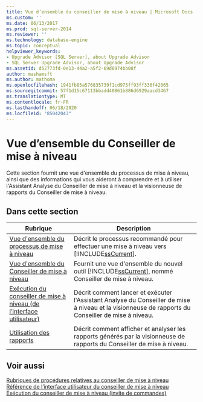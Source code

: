 ```yaml
---
title: Vue d’ensemble du conseiller de mise à niveau | Microsoft Docs
ms.custom: ''
ms.date: 06/13/2017
ms.prod: sql-server-2014
ms.reviewer: ''
ms.technology: database-engine
ms.topic: conceptual
helpviewer_keywords:
- Upgrade Advisor [SQL Server], about Upgrade Advisor
- SQL Server Upgrade Advisor, about Upgrade Advisor
ms.assetid: d52773fd-0e13-44a2-a5f2-69d6974bb08f
author: mashamsft
ms.author: mathoma
ms.openlocfilehash: 1941fb85a576835739f1cd975ff93ff336f42065
ms.sourcegitcommit: 57f1d15c67113bbadd40861b886d6929aacd3467
ms.translationtype: MT
ms.contentlocale: fr-FR
ms.lasthandoff: 06/18/2020
ms.locfileid: "85042043"
---
```

# <a name="overview-of-upgrade-advisor"></a>Vue d’ensemble du Conseiller de mise à niveau
  Cette section fournit une vue d'ensemble du processus de mise à niveau, ainsi que des informations qui vous aideront à comprendre et à utiliser l'Assistant Analyse du Conseiller de mise à niveau et la visionneuse de rapports du Conseiller de mise à niveau.  
  
## <a name="in-this-section"></a>Dans cette section  
  
|Rubrique|Description|  
|-----------|-----------------|  
|[Vue d'ensemble du processus de mise à niveau](../../../2014/sql-server/install/upgrade-process-overview.md)|Décrit le processus recommandé pour effectuer une mise à niveau vers [!INCLUDE[ssCurrent](../../includes/sscurrent-md.md)].|  
|[Vue d'ensemble du Conseiller de mise à niveau](../../../2014/sql-server/install/upgrade-advisor-overview.md)|Fournit une vue d'ensemble du nouvel outil [!INCLUDE[ssCurrent](../../includes/sscurrent-md.md)], nommé Conseiller de mise à niveau.|  
|[Exécution du conseiller de mise à niveau &#40;de l’interface utilisateur&#41;](../../../2014/sql-server/install/running-upgrade-advisor-user-interface.md)|Décrit comment lancer et exécuter l'Assistant Analyse du Conseiller de mise à niveau et la visionneuse de rapports du Conseiller de mise à niveau.|  
|[Utilisation des rapports](../../../2014/sql-server/install/using-reports.md)|Décrit comment afficher et analyser les rapports générés par la visionneuse de rapports du Conseiller de mise à niveau.|  
  
## <a name="see-also"></a>Voir aussi  
 [Rubriques de procédures relatives au conseiller de mise à niveau](../../../2014/sql-server/install/upgrade-advisor-how-to-topics.md)   
 [Référence de l’interface utilisateur du conseiller de mise à niveau](../../../2014/sql-server/install/upgrade-advisor-user-interface-reference.md)   
 [Exécution du conseiller de mise à niveau &#40;invite de commandes&#41;](../../../2014/sql-server/install/running-upgrade-advisor-command-prompt.md)  
  
  
